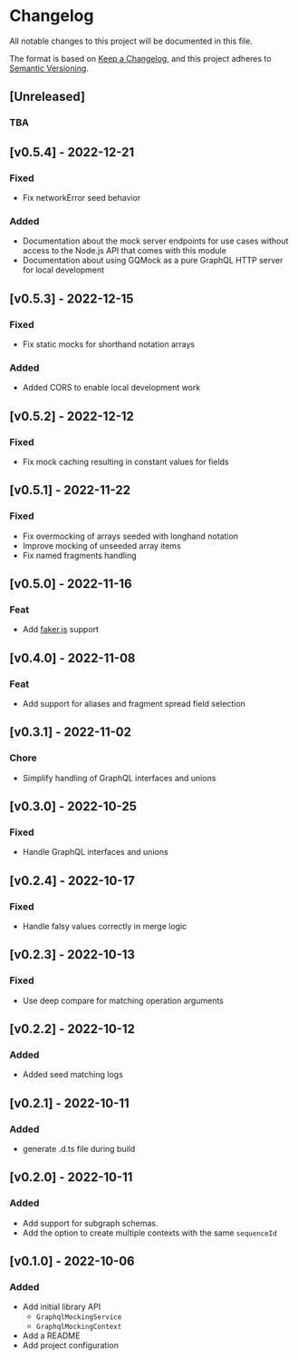 # Changelog

All notable changes to this project will be documented in this file.

The format is based on [Keep a Changelog](https://keepachangelog.com/en/1.0.0/),
and this project adheres to
[Semantic Versioning](https://semver.org/spec/v2.0.0.html).

## [Unreleased]

### TBA

## [v0.5.4] - 2022-12-21

### Fixed

- Fix networkError seed behavior

### Added

- Documentation about the mock server endpoints for use cases without access to the Node.js API that comes with this module
- Documentation about using GQMock as a pure GraphQL HTTP server for local development

## [v0.5.3] - 2022-12-15

### Fixed

- Fix static mocks for shorthand notation arrays

### Added

- Added CORS to enable local development work

## [v0.5.2] - 2022-12-12

### Fixed

- Fix mock caching resulting in constant values for fields

## [v0.5.1] - 2022-11-22

### Fixed

- Fix overmocking of arrays seeded with longhand notation
- Improve mocking of unseeded array items
- Fix named fragments handling

## [v0.5.0] - 2022-11-16

### Feat

- Add [faker.js](https://fakerjs.dev/) support

## [v0.4.0] - 2022-11-08

### Feat

- Add support for aliases and fragment spread field selection

## [v0.3.1] - 2022-11-02

### Chore

- Simplify handling of GraphQL interfaces and unions

## [v0.3.0] - 2022-10-25

### Fixed

- Handle GraphQL interfaces and unions

## [v0.2.4] - 2022-10-17

### Fixed

- Handle falsy values correctly in merge logic

## [v0.2.3] - 2022-10-13

### Fixed

- Use deep compare for matching operation arguments

## [v0.2.2] - 2022-10-12

### Added

- Added seed matching logs

## [v0.2.1] - 2022-10-11

### Added

- generate .d.ts file during build

## [v0.2.0] - 2022-10-11

### Added

- Add support for subgraph schemas.
- Add the option to create multiple contexts with the same `sequenceId`

## [v0.1.0] - 2022-10-06

### Added

- Add initial library API
  - `GraphqlMockingService`
  - `GraphqlMockingContext`
- Add a README
- Add project configuration
